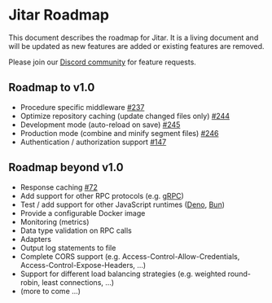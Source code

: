 
# Jitar Roadmap

This document describes the roadmap for Jitar. It is a living document and will be updated as new features are added or existing features are removed.

Please join our [Discord community](https://discord.gg/Bqwy8azp5R) for feature requests.

## Roadmap to v1.0

* Procedure specific middleware [#237](https://github.com/MaskingTechnology/jitar/issues/237)
* Optimize repository caching (update changed files only) [#244](https://github.com/MaskingTechnology/jitar/issues/244)
* Development mode (auto-reload on save) [#245](https://github.com/MaskingTechnology/jitar/issues/245)
* Production mode (combine and minify segment files) [#246](https://github.com/MaskingTechnology/jitar/issues/246)
* Authentication / authorization support [#147](https://github.com/MaskingTechnology/jitar/issues/147)

## Roadmap beyond v1.0

* Response caching [#72](https://github.com/MaskingTechnology/jitar/issues/72)
* Add support for other RPC protocols (e.g. [gRPC](https://grpc.io/))
* Test / add support for other JavaScript runtimes ([Deno](https://deno.land/), [Bun](https://bun.sh/))
* Provide a configurable Docker image
* Monitoring (metrics)
* Data type validation on RPC calls
* Adapters
* Output log statements to file
* Complete CORS support (e.g. Access-Control-Allow-Credentials, Access-Control-Expose-Headers, ...)
* Support for different load balancing strategies (e.g. weighted round-robin, least connections, ...)
* (more to come ...)
